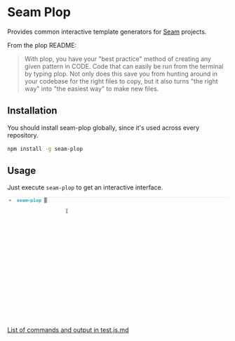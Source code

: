 # Seam Plop

Provides common interactive template generators for [Seam](https://github.com/seamapi) projects.

From the plop README:

> With plop, you have your "best practice" method of creating any given pattern in CODE. Code that can easily be run from the terminal by typing plop. Not only does this save you from hunting around in your codebase for the right files to copy, but it also turns "the right way" into "the easiest way" to make new files.

## Installation

You should install seam-plop globally, since it's used across every repository.

```sh
npm install -g seam-plop
```

## Usage

Just execute `seam-plop` to get an interactive interface.

<img src="https://raw.githubusercontent.com/seamapi/seam-plop/andrii-issue-3/gif-example/seam-plop-usage-example.gif" />

[List of commands and output in test.js.md](./test.js.md)
